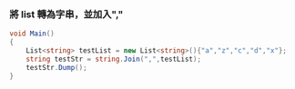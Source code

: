 ### 將 list 轉為字串，並加入","

```csharp
void Main()
{
	List<string> testList = new List<string>(){"a","z","c","d","x"};
	string testStr = string.Join(",",testList);
	testStr.Dump();
}
```
